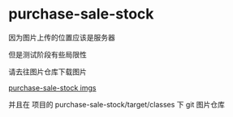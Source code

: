 # purchase-sale-stock
因为图片上传的位置应该是服务器

但是测试阶段有些局限性

请去往图片仓库下载图片

[purchase-sale-stock imgs](https://github.com/gejigejiemmm/imgs.git)

并且在 项目的 ⁨purchase-sale-stock⁩/⁨target⁩/classes 下
git 图片仓库
